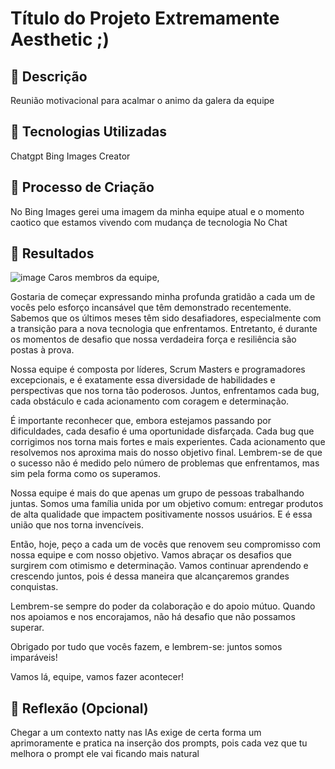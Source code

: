 # Título do Projeto Extremamente Aesthetic ;)

## 📒 Descrição
Reunião motivacional para acalmar o animo da galera da equipe

## 🤖 Tecnologias Utilizadas
Chatgpt
Bing Images Creator

## 🧐 Processo de Criação
No Bing Images gerei uma imagem da minha equipe atual e o momento caotico que estamos vivendo com mudança de tecnologia
No Chat

## 🚀 Resultados
![image](https://github.com/TiagoRosa/lab-natty-or-not/assets/623232/a835b312-e8a5-4b79-b5c3-526528fc861f)
Caros membros da equipe,

Gostaria de começar expressando minha profunda gratidão a cada um de vocês pelo esforço incansável que têm demonstrado recentemente. Sabemos que os últimos meses têm sido desafiadores, especialmente com a transição para a nova tecnologia que enfrentamos. Entretanto, é durante os momentos de desafio que nossa verdadeira força e resiliência são postas à prova.

Nossa equipe é composta por líderes, Scrum Masters e programadores excepcionais, e é exatamente essa diversidade de habilidades e perspectivas que nos torna tão poderosos. Juntos, enfrentamos cada bug, cada obstáculo e cada acionamento com coragem e determinação.

É importante reconhecer que, embora estejamos passando por dificuldades, cada desafio é uma oportunidade disfarçada. Cada bug que corrigimos nos torna mais fortes e mais experientes. Cada acionamento que resolvemos nos aproxima mais do nosso objetivo final. Lembrem-se de que o sucesso não é medido pelo número de problemas que enfrentamos, mas sim pela forma como os superamos.

Nossa equipe é mais do que apenas um grupo de pessoas trabalhando juntas. Somos uma família unida por um objetivo comum: entregar produtos de alta qualidade que impactem positivamente nossos usuários. E é essa união que nos torna invencíveis.

Então, hoje, peço a cada um de vocês que renovem seu compromisso com nossa equipe e com nosso objetivo. Vamos abraçar os desafios que surgirem com otimismo e determinação. Vamos continuar aprendendo e crescendo juntos, pois é dessa maneira que alcançaremos grandes conquistas.

Lembrem-se sempre do poder da colaboração e do apoio mútuo. Quando nos apoiamos e nos encorajamos, não há desafio que não possamos superar.

Obrigado por tudo que vocês fazem, e lembrem-se: juntos somos imparáveis!

Vamos lá, equipe, vamos fazer acontecer!


## 💭 Reflexão (Opcional)
Chegar a um contexto natty nas IAs exige de certa forma um aprimoramente e pratica na inserção dos prompts, pois cada vez que tu melhora o prompt ele vai ficando mais natural
